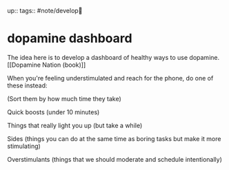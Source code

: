 up:: 
tags:: #note/develop🍃 

# dopamine dashboard

The idea here is to develop a dashboard of healthy ways to use dopamine. 
[[Dopamine Nation (book)]]




When you're feeling understimulated and reach for the phone, do one of these instead:

(Sort them by how much time they take)

Quick boosts (under 10 minutes)

Things that really light you up (but take a while)

Sides (things you can do at the same time as boring tasks but make it more stimulating)

Overstimulants (things that we should moderate and schedule intentionally)


